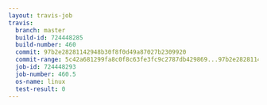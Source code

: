 ```yaml
---
layout: travis-job
travis:
  branch: master
  build-id: 724448285
  build-number: 460
  commit: 97b2e28281142948b30f8f0d49a87027b2309920
  commit-range: 5c42a681299fa8c0f8c63fe3fc9c2787db429869...97b2e28281142948b30f8f0d49a87027b2309920
  job-id: 724448293
  job-number: 460.5
  os-name: linux
  test-result: 0
---
```

